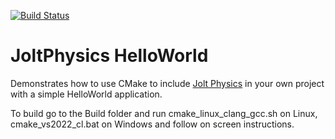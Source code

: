 [![Build Status](https://github.com/jrouwe/JoltPhysicsHelloWorld/actions/workflows/build.yml/badge.svg)](https://github.com/jrouwe/JoltPhysicsHelloWorld/actions/)

# JoltPhysics HelloWorld

Demonstrates how to use CMake to include [Jolt Physics](https://github.com/jrouwe/JoltPhysics) in your own project with a simple HelloWorld application.

To build go to the Build folder and run cmake_linux_clang_gcc.sh on Linux, cmake_vs2022_cl.bat on Windows and follow on screen instructions.




